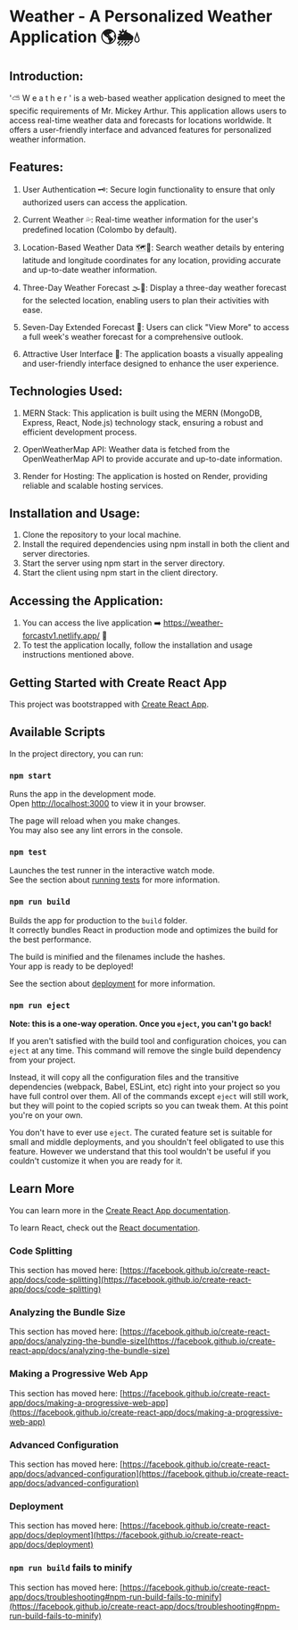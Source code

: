 # Weather - A Personalized Weather Application 🌎🌦️💧

## Introduction:

'⛅ W e a t h e r ' is a web-based weather application designed to meet the specific requirements of Mr. Mickey Arthur. This application allows users to access real-time weather data and forecasts for locations worldwide. It offers a user-friendly interface and advanced features for personalized weather information.

## Features:

1. User Authentication 🗝️:
Secure login functionality to ensure that only authorized users can access the application.

2. Current Weather 💦:
Real-time weather information for the user's predefined location (Colombo by default).

3. Location-Based Weather Data 🗺️📍:
Search weather details by entering latitude and longitude coordinates for any location, providing accurate and up-to-date weather information.

4. Three-Day Weather Forecast 🌫️📆:
Display a three-day weather forecast for the selected location, enabling users to plan their activities with ease.

5. Seven-Day Extended Forecast 📆:
Users can click "View More" to access a full week's weather forecast for a comprehensive outlook.

6. Attractive User Interface 📱:
The application boasts a visually appealing and user-friendly interface designed to enhance the user experience.

## Technologies Used:

1. MERN Stack:
This application is built using the MERN (MongoDB, Express, React, Node.js) technology stack, ensuring a robust and efficient development process.

2. OpenWeatherMap API:
Weather data is fetched from the OpenWeatherMap API to provide accurate and up-to-date information.

3. Render for Hosting:
The application is hosted on Render, providing reliable and scalable hosting services.


## Installation and Usage:

1. Clone the repository to your local machine.
2. Install the required dependencies using npm install in both the client and server directories.
3. Start the server using npm start in the server directory.
4. Start the client using npm start in the client directory.

## Accessing the Application:

1. You can access the live application  ➡️  https://weather-forcastv1.netlify.app/ 🔗
2. To test the application locally, follow the installation and usage instructions mentioned above.



## Getting Started with Create React App

This project was bootstrapped with [Create React App](https://github.com/facebook/create-react-app).

## Available Scripts

In the project directory, you can run:

### `npm start`

Runs the app in the development mode.\
Open [http://localhost:3000](http://localhost:3000) to view it in your browser.

The page will reload when you make changes.\
You may also see any lint errors in the console.

### `npm test`

Launches the test runner in the interactive watch mode.\
See the section about [running tests](https://facebook.github.io/create-react-app/docs/running-tests) for more information.

### `npm run build`

Builds the app for production to the `build` folder.\
It correctly bundles React in production mode and optimizes the build for the best performance.

The build is minified and the filenames include the hashes.\
Your app is ready to be deployed!

See the section about [deployment](https://facebook.github.io/create-react-app/docs/deployment) for more information.

### `npm run eject`

**Note: this is a one-way operation. Once you `eject`, you can't go back!**

If you aren't satisfied with the build tool and configuration choices, you can `eject` at any time. This command will remove the single build dependency from your project.

Instead, it will copy all the configuration files and the transitive dependencies (webpack, Babel, ESLint, etc) right into your project so you have full control over them. All of the commands except `eject` will still work, but they will point to the copied scripts so you can tweak them. At this point you're on your own.

You don't have to ever use `eject`. The curated feature set is suitable for small and middle deployments, and you shouldn't feel obligated to use this feature. However we understand that this tool wouldn't be useful if you couldn't customize it when you are ready for it.

## Learn More

You can learn more in the [Create React App documentation](https://facebook.github.io/create-react-app/docs/getting-started).

To learn React, check out the [React documentation](https://reactjs.org/).

### Code Splitting

This section has moved here: [https://facebook.github.io/create-react-app/docs/code-splitting](https://facebook.github.io/create-react-app/docs/code-splitting)

### Analyzing the Bundle Size

This section has moved here: [https://facebook.github.io/create-react-app/docs/analyzing-the-bundle-size](https://facebook.github.io/create-react-app/docs/analyzing-the-bundle-size)

### Making a Progressive Web App

This section has moved here: [https://facebook.github.io/create-react-app/docs/making-a-progressive-web-app](https://facebook.github.io/create-react-app/docs/making-a-progressive-web-app)

### Advanced Configuration

This section has moved here: [https://facebook.github.io/create-react-app/docs/advanced-configuration](https://facebook.github.io/create-react-app/docs/advanced-configuration)

### Deployment




This section has moved here: [https://facebook.github.io/create-react-app/docs/deployment](https://facebook.github.io/create-react-app/docs/deployment)

### `npm run build` fails to minify

This section has moved here: [https://facebook.github.io/create-react-app/docs/troubleshooting#npm-run-build-fails-to-minify](https://facebook.github.io/create-react-app/docs/troubleshooting#npm-run-build-fails-to-minify)
